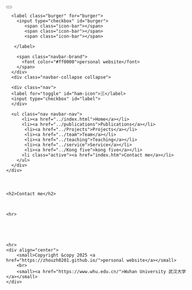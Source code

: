 <!--DOCTYPE html-->
<html>
<head>
  <meta charset="utf-8">
  <meta name="author" content="personal website">
  <meta name="viewport" content="width=device-width, initial-scale=1.0">
  <link href="https://apps.bdimg.com/libs/bootstrap/3.3.4/css/bootstrap.min.css" rel="stylesheet" />
  <title>zhouzhonghong - Wuhan University</title>
  <link href="../static/bootstrap/css/bootstrap.css" rel="stylesheet" />
  <link href="../static/xin.css" rel="stylesheet" />

</head>  
<body>
  <title>Contact me</title>

  <link href="../static/bootstrap/css/bootstrap.css" rel="stylesheet">
  <link href="../static/xin.css" rel="stylesheet">

<!--/head-->

<body>

  <nav class="navbar navbar-inverse navbar-fixed-top">
    <div class="container">
      <div class="navbar-header">
        <button type="button" class="navbar-toggle" data-toggle="collapse" data-target=".navbar-collapse">
          <span class="icon-bar"></span>
          <span class="icon-bar"></span>
          <span class="icon-bar"></span>
        </button>

      <label class="burger" for="burger">
        <input type="checkbox" id="burger">
           <span class="icon-bar"></span>
           <span class="icon-bar"></span>
           <span class="icon-bar"></span>
       
       </label>
       
        <span class="navbar-brand">
          <font color="#ff0000">personal website</font>
        </span>
      </div>
      <div class="navbar-collapse collapse">

      <div class="nav">
      <label for="toggle" id="ham-icon">三</label>
      <input type="checkbox" id="label">
      </div>

      <ul class="nav navbar-nav">
          <li><a href="../index.html">Home</a></li>
          <li><a href="../publications">Publications</a></li>
           <li><a href="../Projects">Projects</a></li>
           <li><a href="../team">Team</a></li>
           <li><a href="../teaching">Teaching</a></li>
           <li><a href="../service">Service</a></li>
           <li><a href="../Kong five">kong five</a></li>
          <li class="active"><a href="index.htm">Contact me</a></li>
        </ul>
      </div>
    </div>
  </nav>
</body>
  <div class="container" style="margin-top: 50px;">

    <h2>Contact me</h2>
    
      

    <hr>

    
    
    

    <hr>
    <div align="center">
        <small>Copyright &copy 2025 <a href="https://zhouzh0201.github.io/">personal website</a></small>
        <br>
        <small><a href="https://www.whu.edu.cn/">Wuhan University 武汉大学</a></small>
    </div>
  </div>

  <script src="../static/jquery.js"></script>
  <script src="../static/bootstrap/js/bootstrap.js"></script>
</body>
<!-- <div align="center">
  <small>
      
  </small>
</div> -->

</html>
